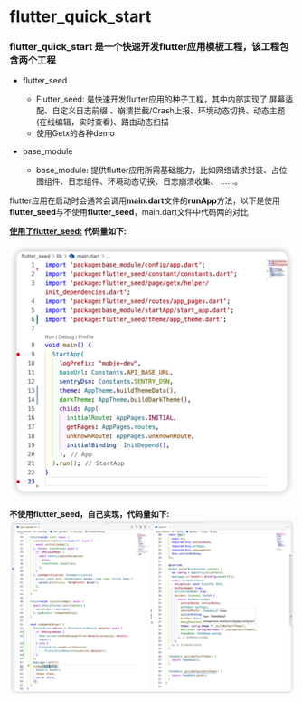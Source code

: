 
# flutter_quick_start

### **flutter_quick_start** 是一个快速开发flutter应用模板工程，该工程包含两个工程

- flutter_seed

    - Flutter_seed: 是快速开发flutter应用的种子工程，其中内部实现了 屏幕适配、自定义日志前缀 、崩溃拦截/Crash上报、环境动态切换、动态主题(在线编辑，实时查看)、路由动态扫描
    - 使用Getx的各种demo

- base_module

   - base_module: 提供flutter应用所需基础能力，比如网络请求封装、占位图组件、日志组件、环境动态切换、日志崩溃收集、 ......。

  

flutter应用在启动时会通常会调用**main.dart**文件的**runApp**方法，以下是使用**flutter_seed**与不使用**flutter_seed**，main.dart文件中代码两的对比

**<u>使用了flutter_seed:</u> 代码量如下:**

![iShot_2023-06-25_10.16.49](./snapshot/iShot_2023-06-25_10.16.49.png)


**不使用flutter_seed，自己实现，代码量如下:**
![iShot_2023-06-25_10.34.59](./snapshot/iShot_2023-06-25_10.34.59.png)
